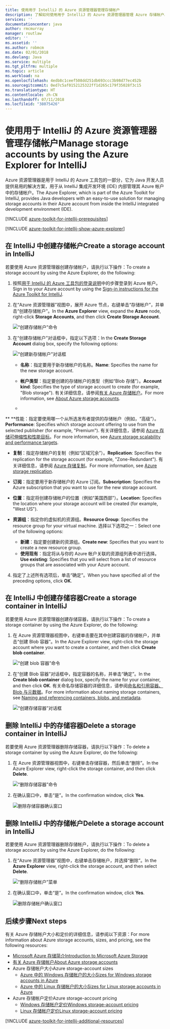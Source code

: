 ```yaml
---
title: 使用用于 IntelliJ 的 Azure 资源管理器管理存储帐户
description: 了解如何使用用于 IntelliJ 的 Azure 资源管理器管理 Azure 存储帐户。
services: ''
documentationcenter: java
author: rmcmurray
manager: routlaw
editor: ''
ms.assetid: ''
ms.author: robmcm
ms.date: 02/01/2018
ms.devlang: Java
ms.service: multiple
ms.tgt_pltfrm: multiple
ms.topic: article
ms.workload: na
ms.openlocfilehash: 4edb8c1ceef508dd251db693ccc3b98d77ec452b
ms.sourcegitcommit: 0ed7c5af0152125322ff1d265c179f35028f3c15
ms.translationtype: HT
ms.contentlocale: zh-CN
ms.lasthandoff: 07/11/2018
ms.locfileid: "38075426"
---
```

# <a name="manage-storage-accounts-by-using-the-azure-explorer-for-intellij"></a><span data-ttu-id="f5ea3-103">使用用于 IntelliJ 的 Azure 资源管理器管理存储帐户</span><span class="sxs-lookup"><span data-stu-id="f5ea3-103">Manage storage accounts by using the Azure Explorer for IntelliJ</span></span>

<span data-ttu-id="f5ea3-104">Azure 资源管理器是用于 IntelliJ 的 Azure 工具包的一部分，它为 Java 开发人员提供易用的解决方案，用于从 IntelliJ 集成开发环境 (IDE) 内部管理其 Azure 帐户中的存储帐户。</span><span class="sxs-lookup"><span data-stu-id="f5ea3-104">The Azure Explorer, which is part of the Azure Toolkit for IntelliJ, provides Java developers with an easy-to-use solution for managing storage accounts in their Azure account from inside the IntelliJ integrated development environment (IDE).</span></span>

[!INCLUDE [azure-toolkit-for-intellij-prerequisites](../includes/azure-toolkit-for-intellij-prerequisites.md)]

[!INCLUDE [azure-toolkit-for-intellij-show-azure-explorer](../includes/azure-toolkit-for-intellij-show-azure-explorer.md)]

## <a name="create-a-storage-account-in-intellij"></a><span data-ttu-id="f5ea3-105">在 IntelliJ 中创建存储帐户</span><span class="sxs-lookup"><span data-stu-id="f5ea3-105">Create a storage account in IntelliJ</span></span>

<span data-ttu-id="f5ea3-106">若要使用 Azure 资源管理器创建存储帐户，请执行以下操作：</span><span class="sxs-lookup"><span data-stu-id="f5ea3-106">To create a storage account by using the Azure Explorer, do the following:</span></span>

1. <span data-ttu-id="f5ea3-107">按照[用于 IntelliJ 的 Azure 工具包的登录说明]中的步骤登录到 Azure 帐户。</span><span class="sxs-lookup"><span data-stu-id="f5ea3-107">Sign in to your Azure account by using the [Sign-in instructions for the Azure Toolkit for IntelliJ].</span></span> 

2. <span data-ttu-id="f5ea3-108">在“Azure 资源管理器”视图中，展开 Azure 节点，右键单击“存储帐户”，并单击“创建存储帐户”。</span><span class="sxs-lookup"><span data-stu-id="f5ea3-108">In the **Azure Explorer** view, expand the **Azure** node, right-click **Storage Accounts**, and then click **Create Storage Account**.</span></span>

   ![“创建存储帐户”命令][CS01]

3. <span data-ttu-id="f5ea3-110">在“创建存储帐户”对话框中，指定以下选项：</span><span class="sxs-lookup"><span data-stu-id="f5ea3-110">In the **Create Storage Account** dialog box, specify the following options:</span></span>

   ![“创建新存储帐户”对话框][CS02]

   * <span data-ttu-id="f5ea3-112">**名称**：指定要用于新存储帐户的名称。</span><span class="sxs-lookup"><span data-stu-id="f5ea3-112">**Name**: Specifies the name for the new storage account.</span></span>

   * <span data-ttu-id="f5ea3-113">**帐户类型**：指定要创建的存储帐户的类型（例如“Blob 存储”）。</span><span class="sxs-lookup"><span data-stu-id="f5ea3-113">**Account kind**: Specifies the type of storage account to create (for example, "Blob storage").</span></span> <span data-ttu-id="f5ea3-114">有关详细信息，请参阅[有关 Azure 存储帐户]。</span><span class="sxs-lookup"><span data-stu-id="f5ea3-114">For more information, see [About Azure storage accounts].</span></span> 

   * <span data-ttu-id="f5ea3-115">
  **
  **性能：指定要使用哪一个从所选发布者提供的存储帐户（例如，“高级”）。</span><span class="sxs-lookup"><span data-stu-id="f5ea3-115">**Performance**: Specifies which storage account offering to use from the selected publisher (for example, "Premium").</span></span> <span data-ttu-id="f5ea3-116">有关详细信息，请参阅 [Azure 存储可伸缩性和性能目标]。</span><span class="sxs-lookup"><span data-stu-id="f5ea3-116">For more information, see [Azure storage scalability and performance targets].</span></span> 

   * <span data-ttu-id="f5ea3-117">**复制**：指定存储帐户的复制（例如“区域冗余”）。</span><span class="sxs-lookup"><span data-stu-id="f5ea3-117">**Replication**: Specifies the replication for the storage account (for example, "Zone-Redundant").</span></span> <span data-ttu-id="f5ea3-118">有关详细信息，请参阅 [Azure 存储复制]。</span><span class="sxs-lookup"><span data-stu-id="f5ea3-118">For more information, see [Azure storage replication].</span></span> 

   * <span data-ttu-id="f5ea3-119">**订阅**：指定要用于新存储帐户的 Azure 订阅。</span><span class="sxs-lookup"><span data-stu-id="f5ea3-119">**Subscription**: Specifies the Azure subscription that you want to use for the new storage account.</span></span>

   * <span data-ttu-id="f5ea3-120">**位置**：指定将创建存储帐户的位置（例如“美国西部”）。</span><span class="sxs-lookup"><span data-stu-id="f5ea3-120">**Location**: Specifies the location where your storage account will be created (for example, "West US").</span></span>

   * <span data-ttu-id="f5ea3-121">**资源组**：指定你的虚拟机的资源组。</span><span class="sxs-lookup"><span data-stu-id="f5ea3-121">**Resource Group**: Specifies the resource group for your virtual machine.</span></span> <span data-ttu-id="f5ea3-122">选择以下选项之一：</span><span class="sxs-lookup"><span data-stu-id="f5ea3-122">Select one of the following options:</span></span>
      * <span data-ttu-id="f5ea3-123">**新建**：指定要创建新的资源组。</span><span class="sxs-lookup"><span data-stu-id="f5ea3-123">**Create new**: Specifies that you want to create a new resource group.</span></span>
      * <span data-ttu-id="f5ea3-124">**使用现有**：指定将从与你的 Azure 帐户关联的资源组列表中进行选择。</span><span class="sxs-lookup"><span data-stu-id="f5ea3-124">**Use existing**: Specifies that you will select from a list of resource groups that are associated with your Azure account.</span></span>

4. <span data-ttu-id="f5ea3-125">指定了上述所有选项后，单击“确定”。</span><span class="sxs-lookup"><span data-stu-id="f5ea3-125">When you have specified all of the preceding options, click **OK**.</span></span>

## <a name="create-a-storage-container-in-intellij"></a><span data-ttu-id="f5ea3-126">在 IntelliJ 中创建存储容器</span><span class="sxs-lookup"><span data-stu-id="f5ea3-126">Create a storage container in IntelliJ</span></span>

<span data-ttu-id="f5ea3-127">若要使用 Azure 资源管理器创建存储容器，请执行以下操作：</span><span class="sxs-lookup"><span data-stu-id="f5ea3-127">To create a storage container by using the Azure Explorer, do the following:</span></span>

1. <span data-ttu-id="f5ea3-128">在 Azure 资源管理器视图中，右键单击要在其中创建容器的存储帐户，并单击“创建 Blob 容器”。</span><span class="sxs-lookup"><span data-stu-id="f5ea3-128">In the Azure Explorer view, right-click the storage account where you want to create a container, and then click **Create blob container**.</span></span>

   ![“创建 blob 容器”命令][CC01]

2. <span data-ttu-id="f5ea3-130">在“创建 Blob 容器”对话框中，指定容器的名称，并单击“确定”。</span><span class="sxs-lookup"><span data-stu-id="f5ea3-130">In the **Create blob container** dialog box, specify the name for your container, and then click **OK**.</span></span> <span data-ttu-id="f5ea3-131">有关命名存储容器的详细信息，请参阅[命名和引用容器、Blob 与元数据]。</span><span class="sxs-lookup"><span data-stu-id="f5ea3-131">For more information about naming storage containers, see [Naming and referencing containers, blobs, and metadata].</span></span>

   ![“创建存储容器”对话框][CC02]

## <a name="delete-a-storage-container-in-intellij"></a><span data-ttu-id="f5ea3-133">删除 IntelliJ 中的存储容器</span><span class="sxs-lookup"><span data-stu-id="f5ea3-133">Delete a storage container in IntelliJ</span></span>

<span data-ttu-id="f5ea3-134">若要使用 Azure 资源管理器删除存储容器，请执行以下操作：</span><span class="sxs-lookup"><span data-stu-id="f5ea3-134">To delete a storage container by using the Azure Explorer, do the following:</span></span>

1. <span data-ttu-id="f5ea3-135">在 Azure 资源管理器视图中，右键单击存储容器，然后单击“删除”。</span><span class="sxs-lookup"><span data-stu-id="f5ea3-135">In the Azure Explorer view, right-click the storage container, and then click **Delete**.</span></span>

   ![“删除存储容器”命令][DC01]

2. <span data-ttu-id="f5ea3-137">在确认窗口中，单击“是”。</span><span class="sxs-lookup"><span data-stu-id="f5ea3-137">In the confirmation window, click **Yes**.</span></span>

   ![删除存储容器确认窗口][DC02]

## <a name="delete-a-storage-account-in-intellij"></a><span data-ttu-id="f5ea3-139">删除 IntelliJ 中的存储帐户</span><span class="sxs-lookup"><span data-stu-id="f5ea3-139">Delete a storage account in IntelliJ</span></span>

<span data-ttu-id="f5ea3-140">若要使用 Azure 资源管理器删除存储帐户，请执行以下操作：</span><span class="sxs-lookup"><span data-stu-id="f5ea3-140">To delete a storage account by using the Azure Explorer, do the following:</span></span>

1. <span data-ttu-id="f5ea3-141">在“Azure 资源管理器”视图中，右键单击存储帐户，并选择“删除”。</span><span class="sxs-lookup"><span data-stu-id="f5ea3-141">In the **Azure Explorer** view, right-click the storage account, and then select **Delete**.</span></span>

   ![“删除存储帐户”菜单][DS01]

2. <span data-ttu-id="f5ea3-143">在确认窗口中，单击“是”。</span><span class="sxs-lookup"><span data-stu-id="f5ea3-143">In the confirmation window, click **Yes**.</span></span>

   ![删除存储帐户确认窗口][DS02]

## <a name="next-steps"></a><span data-ttu-id="f5ea3-145">后续步骤</span><span class="sxs-lookup"><span data-stu-id="f5ea3-145">Next steps</span></span>

<span data-ttu-id="f5ea3-146">有关 Azure 存储帐户大小和定价的详细信息，请参阅以下资源：</span><span class="sxs-lookup"><span data-stu-id="f5ea3-146">For more information about Azure storage accounts, sizes, and pricing, see the following resources:</span></span>

* <span data-ttu-id="f5ea3-147">[Microsoft Azure 存储简介]</span><span class="sxs-lookup"><span data-stu-id="f5ea3-147">[Introduction to Microsoft Azure Storage]</span></span>
* <span data-ttu-id="f5ea3-148">[有关 Azure 存储帐户]</span><span class="sxs-lookup"><span data-stu-id="f5ea3-148">[About Azure storage accounts]</span></span>
* <span data-ttu-id="f5ea3-149">Azure 存储帐户大小</span><span class="sxs-lookup"><span data-stu-id="f5ea3-149">Azure storage-account sizes</span></span>
  * <span data-ttu-id="f5ea3-150">[Azure 中的 Windows 存储帐户的大小]</span><span class="sxs-lookup"><span data-stu-id="f5ea3-150">[Sizes for Windows storage accounts in Azure]</span></span>
  * <span data-ttu-id="f5ea3-151">[Azure 中的 Linux 存储帐户的大小]</span><span class="sxs-lookup"><span data-stu-id="f5ea3-151">[Sizes for Linux storage accounts in Azure]</span></span>
* <span data-ttu-id="f5ea3-152">Azure 存储帐户定价</span><span class="sxs-lookup"><span data-stu-id="f5ea3-152">Azure storage-account pricing</span></span>
  * <span data-ttu-id="f5ea3-153">[Windows 存储帐户定价]</span><span class="sxs-lookup"><span data-stu-id="f5ea3-153">[Windows storage-account pricing]</span></span>
  * <span data-ttu-id="f5ea3-154">[Linux 存储帐户定价]</span><span class="sxs-lookup"><span data-stu-id="f5ea3-154">[Linux storage-account pricing]</span></span>

[!INCLUDE [azure-toolkit-for-intellij-additional-resources](../includes/azure-toolkit-for-intellij-additional-resources.md)]

<!-- URL List -->

[用于 IntelliJ 的 Azure 工具包的登录说明]: ./azure-toolkit-for-intellij-sign-in-instructions.md
[Sign-in instructions for the Azure Toolkit for IntelliJ]: ./azure-toolkit-for-intellij-sign-in-instructions.md
[Microsoft Azure 存储简介]: /azure/storage/storage-introduction
[Introduction to Microsoft Azure Storage]: /azure/storage/storage-introduction
[有关 Azure 存储帐户]: /azure/storage/storage-create-storage-account
[About Azure storage accounts]: /azure/storage/storage-create-storage-account
[Azure 存储复制]: /azure/storage/storage-redundancy
[Azure storage replication]: /azure/storage/storage-redundancy
[Azure 存储可伸缩性和性能目标]: /azure/storage/storage-scalability-targets
[Azure storage scalability and Performance Targets]: /azure/storage/storage-scalability-targets
[命名和引用容器、Blob 与元数据]: http://go.microsoft.com/fwlink/?LinkId=255555
[Naming and referencing containers, blobs, and metadata]: http://go.microsoft.com/fwlink/?LinkId=255555

[Azure 中的 Windows 存储帐户的大小]: /azure/virtual-machines/virtual-machines-windows-sizes
[Sizes for Windows storage accounts in Azure]: /azure/virtual-machines/virtual-machines-windows-sizes
[Azure 中的 Linux 存储帐户的大小]: /azure/virtual-machines/virtual-machines-linux-sizes
[Sizes for Linux storage accounts in Azure]: /azure/virtual-machines/virtual-machines-linux-sizes
[Windows 存储帐户定价]: /pricing/details/virtual-machines/windows/
[Windows storage-account pricing]: /pricing/details/virtual-machines/windows/
[Linux 存储帐户定价]: /pricing/details/virtual-machines/linux/
[Linux storage-account pricing]: /pricing/details/virtual-machines/linux/

<!-- IMG List -->

[CS01]: media/azure-toolkit-for-intellij-managing-storage-accounts-using-azure-explorer/CS01.png
[CS02]: media/azure-toolkit-for-intellij-managing-storage-accounts-using-azure-explorer/CS02.png
[CC01]: media/azure-toolkit-for-intellij-managing-storage-accounts-using-azure-explorer/CC01.png
[CC02]: media/azure-toolkit-for-intellij-managing-storage-accounts-using-azure-explorer/CC02.png

[DS01]: media/azure-toolkit-for-intellij-managing-storage-accounts-using-azure-explorer/DS01.png
[DS02]: media/azure-toolkit-for-intellij-managing-storage-accounts-using-azure-explorer/DS02.png
[DC01]: media/azure-toolkit-for-intellij-managing-storage-accounts-using-azure-explorer/DC01.png
[DC02]: media/azure-toolkit-for-intellij-managing-storage-accounts-using-azure-explorer/DC02.png

